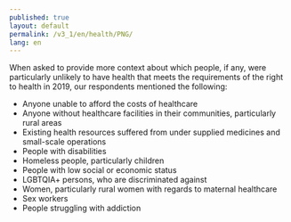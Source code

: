 ```yaml
---
published: true
layout: default
permalink: /v3_1/en/health/PNG/
lang: en
---
```

When asked to provide more context about which people, if any, were particularly unlikely to have health that meets the requirements of the right to health in 2019, our respondents mentioned the following:
- Anyone unable to afford the costs of healthcare 
- Anyone without healthcare facilities in their communities, particularly rural areas  
- Existing health resources suffered from under supplied medicines and small-scale operations  
- People with disabilities 
- Homeless people, particularly children  
- People with low social or economic status  
- LGBTQIA+ persons, who are discriminated against  
- Women, particularly rural women with regards to maternal healthcare 
- Sex workers
- People struggling with addiction
